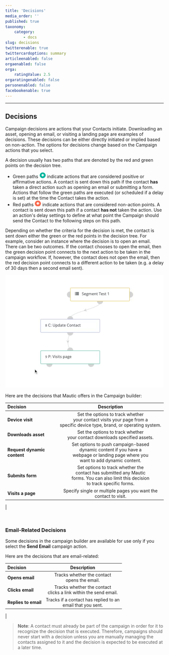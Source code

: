 ```yaml
---
title: 'Decisions'
media_order: ''
published: true
taxonomy:
    category:
        - docs
slug: decisions
twitterenable: true
twittercardoptions: summary
articleenabled: false
orgaenabled: false
orga:
    ratingValue: 2.5
orgaratingenabled: false
personenabled: false
facebookenable: true
---
```


---------------------
## Decisions

Campaign decisions are actions that your Contacts initiate. Downloading an asset, opening an email, or visiting a landing page are examples of decisions. These decisions can be either directly initiated or implied based on non-action. The options for decisions change based on the Campaign actions that you select.

A decision usually has two paths that are denoted by the red and green points on the decision tree. 

 - Green paths ![Icon showing the positive action path (green)](green-point.png) indicate actions that are considered positive or affirmative actions. A contact is sent down this path if the contact **has** taken a direct action such as opening an email or submitting a form. Actions that follow the green paths are executed (or scheduled if a delay is set) at the time the Contact takes the action.
  - Red paths ![Icon showing the negative action path (red)](red-point.png) indicate actions that are considered non-action points. A contact is sent down this path if a contact **has not** taken the action. Use an action's delay settings to define at what point the Campaign should send the Contact to the following steps on this path.

Depending on whether the criteria for the decision is met, the contact is sent down either the green or the red points in the decision tree. For example, consider an instance where the decision is to open an email. There can be two outcomes. If the contact chooses to open the email, then the green decision point connects to the next action to be taken in the campaign workflow. If, however, the contact does not open the email, then the red decision point connects to a different action to be taken (e.g. a delay of 30 days then a second email sent).



![](campaign-decisions.gif)

Here are the decisions that Mautic offers in the Campaign builder:

| Decision        | Description  | 
| :------------- | :----------: |
|**Device visit** |Set the options to track whether <br> your contact visits your page from a <br> specific device type, brand, or operating system.
|**Downloads asset**|Set the options to track whether <br> your contact downloads specified assets.|
|**Request dynamic content**|Set options to push campaign-based <br> dynamic content if you have a <br> webpage or landing page where you <br> want to add dynamic content.|
|**Submits form**|Set options to track whether the <br> contact has submitted any Mautic <br> forms. You can also limit this decision <br> to track specific forms.|
|**Visits a page**|Specify single or multiple pages you want the contact to visit.|
|

<br>

### Email-Related Decisions

Some decisions in the campaign builder are available for use only if you select the **Send Email** campaign action.

Here are the decisions that are email-related:

| Decision        | Description  | 
| :------------- | :----------: |
|**Opens email**| Tracks whether the contact <br> opens the email.|
|**Clicks email**|Tracks whether the contact <br> clicks a link within the send email.|
|**Replies to email**|Tracks if a contact has replied to an<br> email that you sent.|
|
<br>


> **Note**:
A contact must already be part of the campaign in order for it to recognize the decision that is executed. Therefore, campaigns should never start with a decision unless you are manually managing the contacts assigned to it and the decision is expected to be executed at a later time.
